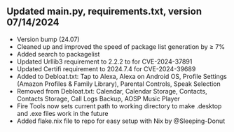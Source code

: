 ## Updated main.py, requirements.txt, version 07/14/2024
- Version bump (24.07)
- Cleaned up and improved the speed of package list generation by ≥ 7%
- Added search to packagelist
- Updated Urllib3 requirement to 2.2.2 to for CVE-2024-37891
- Updated Certifi requirement to 2024.7.4 for CVE-2024-39689
- Added to Debloat.txt: Tap to Alexa, Alexa on Android OS, Profile Settings (Amazon Profiles & Family Library), Parental Controls, Speak Selection
- Removed from Debloat.txt: Calendar, Calendar Storage, Contacts, Contacts Storage, Call Logs Backup, AOSP Music Player
- Fire Tools now sets current path to working directory to make .desktop and .exe files work in the future
- Added flake.nix file to repo for easy setup with Nix by @Sleeping-Donut